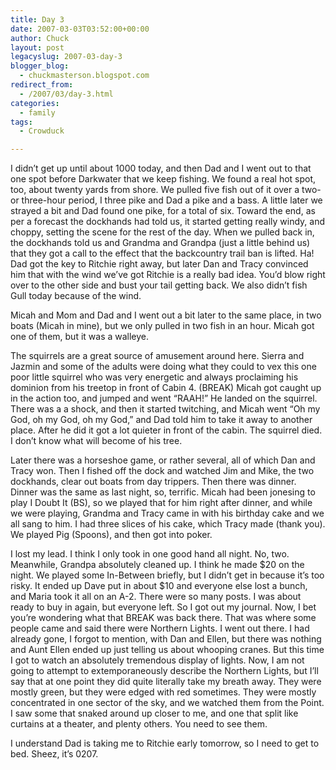 ```yaml
---
title: Day 3
date: 2007-03-03T03:52:00+00:00
author: Chuck
layout: post
legacyslug: 2007-03-day-3
blogger_blog:
  - chuckmasterson.blogspot.com
redirect_from:
  - /2007/03/day-3.html
categories:
  - family
tags:
  - Crowduck

---
```

I didn’t get up until about 1000 today, and then Dad and I went out to that one
spot before Darkwater that we keep fishing. We found a real hot spot, too,
about twenty yards from shore. We pulled five fish out of it over a two- or
three-hour period, I three pike and Dad a pike and a bass. A little later we
strayed a bit and Dad found one pike, for a total of six. Toward the end, as
per a forecast the dockhands had told us, it started getting really windy, and
choppy, setting the scene for the rest of the day. When we pulled back in, the
dockhands told us and Grandma and Grandpa (just a little behind us) that they
got a call to the effect that the backcountry trail ban is lifted. Ha! Dad got
the key to Ritchie right away, but later Dan and Tracy convinced him that with
the wind we’ve got Ritchie is a really bad idea. You’d blow right over to the
other side and bust your tail getting back. We also didn’t fish Gull today
because of the wind.

Micah and Mom and Dad and I went out a bit later to the same place, in two
boats (Micah in mine), but we only pulled in two fish in an hour. Micah got one
of them, but it was a walleye. 

The squirrels are a great source of amusement around here. Sierra and Jazmin
and some of the adults were doing what they could to vex this one poor little
squirrel who was very energetic and always proclaiming his dominion from his
treetop in front of Cabin 4. <span class="smallcaps">(BREAK)</span> Micah got
caught up in the action too, and jumped and went “RAAH!” He landed on the
squirrel. There was a a shock, and then it started twitching, and Micah went
“Oh my God, oh my God, oh my God,” and Dad told him to take it away to another
place. After he did it got a lot quieter in front of the cabin. The squirrel
died. I don’t know what will become of his tree.

Later there was a horseshoe game, or rather several, all of which Dan and Tracy
won. Then I fished off the dock and watched Jim and Mike, the two dockhands,
clear out boats from day trippers. Then there was dinner. Dinner was the same
as last night, so, terrific. Micah had been jonesing to play I Doubt It (BS),
so we played that for him right after dinner, and while we were playing,
Grandma and Tracy came in with his birthday cake and we all sang to him. I had
three slices of his cake, which Tracy made (thank you). We played Pig (Spoons),
and then got into poker.

I lost my lead. I think I only took in one good hand all night. No, two.
Meanwhile, Grandpa absolutely cleaned up. I think he made $20 on the night. We
played some In-Between briefly, but I didn’t get in because it’s too risky. It
ended up Dave put in about $10 and everyone else lost a bunch, and Maria took
it all on an A-2. There were so many posts. I was about ready to buy in again,
but everyone left. So I got out my journal. Now, I bet you’re wondering what
that <span class="smallcaps">BREAK</span> was back there. That was where some
people came and said there were Northern Lights. I went out there. I had
already gone, I forgot to mention, with Dan and Ellen, but there was nothing
and Aunt Ellen ended up just telling us about whooping cranes. But this time I
got to watch an absolutely tremendous display of lights. Now, I am not going to
attempt to extemporaneously describe the Northern Lights, but I’ll say that at
one point they did quite literally take my breath away. They were mostly green,
but they were edged with red sometimes. They were mostly concentrated in one
sector of the sky, and we watched them from the Point. I saw some that snaked
around up closer to me, and one that split like curtains at a theater, and
plenty others. You need to see them.

I understand Dad is taking me to Ritchie early tomorrow, so I need to get to
bed. Sheez, it’s 0207.
